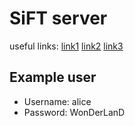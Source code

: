 # SiFT server

useful links:
[link1](https://pycryptodome.readthedocs.io/en/latest/src/cipher/aes.html)
[link2](https://realpython.com/documenting-python-code/)
[link3](https://realpython.com/working-with-files-in-python/)

## Example user
* Username: alice
* Password: WonDerLanD